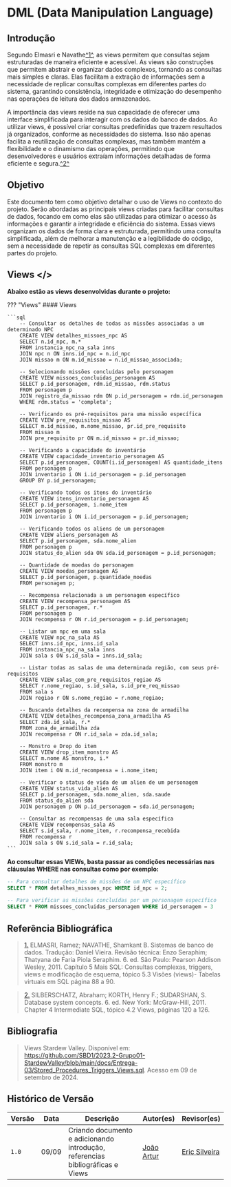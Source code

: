 # DML (Data Manipulation Language)

## <a>Introdução</a>

Segundo Elmasri e Navathe<a id="anchor_1" href="#REF1">^1^</a>, as views permitem que consultas sejam estruturadas de maneira eficiente e acessível. As views são construções que permitem abstrair e organizar dados complexos, tornando as consultas mais simples e claras. Elas facilitam a extração de informações sem a necessidade de replicar consultas complexas em diferentes partes do sistema, garantindo consistência, integridade e otimização do desempenho nas operações de leitura dos dados armazenados.

A importância das views reside na sua capacidade de oferecer uma interface simplificada para interagir com os dados do banco de dados. Ao utilizar views, é possível criar consultas predefinidas que trazem resultados já organizados, conforme as necessidades do sistema. Isso não apenas facilita a reutilização de consultas complexas, mas também mantém a flexibilidade e o dinamismo das operações, permitindo que desenvolvedores e usuários extraíam informações detalhadas de forma eficiente e segura.<a id="anchor_2" href="#REF2">^2^</a>


## <a>Objetivo</a>

Este documento tem como objetivo detalhar o uso de Views no contexto do projeto. Serão abordadas as principais views criadas para facilitar consultas de dados, focando em como elas são utilizadas para otimizar o acesso às informações e garantir a integridade e eficiência do sistema. Essas views organizam os dados de forma clara e estruturada, permitindo uma consulta simplificada, além de melhorar a manutenção e a legibilidade do código, sem a necessidade de repetir as consultas SQL complexas em diferentes partes do projeto.

## <a> Views </>

**Abaixo estão as views desenvolvidas durante o projeto:**

??? "Views"
    #### Views

    ```sql
        -- Consultar os detalhes de todas as missões associadas a um determinado NPC
        CREATE VIEW detalhes_missoes_npc AS
        SELECT n.id_npc, m.*
        FROM instancia_npc_na_sala inns 
        JOIN npc n ON inns.id_npc = n.id_npc
        JOIN missao m ON m.id_missao = n.id_missao_associada;

        -- Selecionando missões concluídas pelo personagem
        CREATE VIEW missoes_concluidas_personagem AS
        SELECT p.id_personagem, rdm.id_missao, rdm.status
        FROM personagem p
        JOIN registro_da_missao rdm ON p.id_personagem = rdm.id_personagem
        WHERE rdm.status = 'completa';

        -- Verificando os pré-requisitos para uma missão específica
        CREATE VIEW pre_requisitos_missao AS
        SELECT m.id_missao, m.nome_missao, pr.id_pre_requisito 
        FROM missao m
        JOIN pre_requisito pr ON m.id_missao = pr.id_missao;

        -- Verificando a capacidade do inventário
        CREATE VIEW capacidade_inventario_personagem AS
        SELECT p.id_personagem, COUNT(i.id_personagem) AS quantidade_itens
        FROM personagem p
        JOIN inventario i ON i.id_personagem = p.id_personagem
        GROUP BY p.id_personagem;

        -- Verificando todos os itens do inventário
        CREATE VIEW itens_inventario_personagem AS
        SELECT p.id_personagem, i.nome_item 
        FROM personagem p
        JOIN inventario i ON i.id_personagem = p.id_personagem;

        -- Verificando todos os aliens de um personagem
        CREATE VIEW aliens_personagem AS
        SELECT p.id_personagem, sda.nome_alien
        FROM personagem p
        JOIN status_do_alien sda ON sda.id_personagem = p.id_personagem;

        -- Quantidade de moedas do personagem
        CREATE VIEW moedas_personagem AS
        SELECT p.id_personagem, p.quantidade_moedas
        FROM personagem p;

        -- Recompensa relacionada a um personagem específico
        CREATE VIEW recompensa_personagem AS
        SELECT p.id_personagem, r.*
        FROM personagem p
        JOIN recompensa r ON r.id_personagem = p.id_personagem;

        -- Listar um npc em uma sala
        CREATE VIEW npc_na_sala AS
        SELECT inns.id_npc, inns.id_sala
        FROM instancia_npc_na_sala inns
        JOIN sala s ON s.id_sala = inns.id_sala;

        -- Listar todas as salas de uma determinada região, com seus pré-requisitos
        CREATE VIEW salas_com_pre_requisitos_regiao AS
        SELECT r.nome_regiao, s.id_sala, s.id_pre_req_missao
        FROM sala s
        JOIN regiao r ON s.nome_regiao = r.nome_regiao;

        -- Buscando detalhes da recompensa na zona de armadilha
        CREATE VIEW detalhes_recompensa_zona_armadilha AS
        SELECT zda.id_sala, r.*
        FROM zona_de_armadilha zda
        JOIN recompensa r ON r.id_sala = zda.id_sala;

        -- Monstro e Drop do item
        CREATE VIEW drop_item_monstro AS
        SELECT m.nome AS monstro, i.*
        FROM monstro m 
        JOIN item i ON m.id_recompensa = i.nome_item;

        -- Verificar o status de vida de um alien de um personagem
        CREATE VIEW status_vida_alien AS
        SELECT p.id_personagem, sda.nome_alien, sda.saude
        FROM status_do_alien sda
        JOIN personagem p ON p.id_personagem = sda.id_personagem;

        -- Consultar as recompensas de uma sala específica
        CREATE VIEW recompensas_sala AS
        SELECT s.id_sala, r.nome_item, r.recompensa_recebida
        FROM recompensa r
        JOIN sala s ON s.id_sala = r.id_sala;
    ```

**Ao consultar essas VIEWs, basta passar as condições necessárias nas cláusulas WHERE nas consultas como por exemplo:**

```sql
-- Para consultar detalhes de missões de um NPC específico
SELECT * FROM detalhes_missoes_npc WHERE id_npc = 2;

-- Para verificar as missões concluídas por um personagem específico
SELECT * FROM missoes_concluidas_personagem WHERE id_personagem = 3
```

## <a>Referência Bibliográfica</a>

> <a id="REF1" href="#anchor_1">1.</a> ELMASRI, Ramez; NAVATHE, Shamkant B. Sistemas de banco de dados. Tradução: Daniel Vieira. Revisão técnica: Enzo Seraphim; Thatyana de Faria Piola Seraphim. 6. ed. São Paulo: Pearson Addison Wesley, 2011. Capítulo 5 Mais SQL: Consultas complexas, triggers, views e modificação de esquema, tópico 5.3 Visões (views)- Tabelas virtuais em SQL página 88 a 90.

> <a id="REF2" href="#anchor_2">2.</a> SILBERSCHATZ, Abraham; KORTH, Henry F.; SUDARSHAN, S. Database system concepts. 6. ed. New York: McGraw-Hill, 2011. Chapter 4 Intermediate SQL, tópico 4.2 Views, páginas 120 a 126.

## <a>Bibliografia</a>

> Views Stardew Valley. Disponível em: <https://github.com/SBD1/2023.2-Grupo01-StardewValley/blob/main/docs/Entrega-03/Stored_Procedures_Triggers_Views.sql>. Acesso em 09 de setembro de 2024.

## <a>Histórico de Versão</a>

| Versão| Data | Descrição  | Autor(es)  | Revisor(es) |
| ----- |----- | ---------- | ---------- | ----------- | 
| `1.0` | 09/09 | Criando documento e adicionando introdução, referencias bibliográficas e Views| [João Artur](https://github.com/joao-artl) | [Eric Silveira](https://github.com/ericbky)|